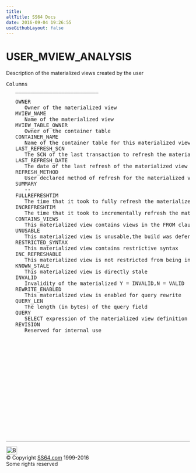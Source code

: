 ```yaml
---
title:
altTitle: SS64 Docs
date: 2016-09-04 19:26:55
useGithubLayout: false
---
```

<!-- #BeginLibraryItem "/Library/head_orad.lbi" --><!-- #EndLibraryItem --><h1>USER_MVIEW_ANALYSIS </h1><p> Description of the materialized views created by the user </p> 
 
<pre>Columns
   ___________________________
 
   OWNER
      Owner of the materialized view
   MVIEW_NAME
      Name of the materialized view
   MVIEW_TABLE_OWNER
      Owner of the container table
   CONTAINER_NAME
      Name of the container table for this materialized view
   LAST_REFRESH_SCN
      The SCN of the last transaction to refresh the materialized view
   LAST_REFRESH_DATE
      The date of the last refresh of the materialized view
   REFRESH_METHOD
      User declared method of refresh for the materialized view
   SUMMARY
      --
   FULLREFRESHTIM
      The time that it took to fully refresh the materialized view
   INCREFRESHTIM
      The time that it took to incrementally refresh the materialized view
   CONTAINS_VIEWS
      This materialized view contains views in the FROM clause
   UNUSABLE
      This materialized view is unusable,the build was deferred
   RESTRICTED_SYNTAX
      This materialized view contains restrictive syntax
   INC_REFRESHABLE
      This materialized view is not restricted from being incrementally refreshed
   KNOWN_STALE
      This materialized view is directly stale
   INVALID
      Invalidity of the materialized Y = INVALID,N = VALID
   REWRITE_ENABLED
      This materialized view is enabled for query rewrite
   QUERY_LEN
      The length (in bytes) of the query field
   QUERY
      SELECT expression of the materialized view definition
   REVISION
      Reserved for internal use

</pre><!-- #BeginLibraryItem "/Library/foot_orad.lbi" --><p>
<!-- oracle-footer -->
<ins class="adsbygoogle" style="display:inline-block;width:300px;height:250px" data-ad-client="ca-pub-6140977852749469" data-ad-slot="4275490898"></ins>
<script>
(adsbygoogle = window.adsbygoogle || []).push({});
</script></p>
<hr>
<div id="bl" class="footer"><a href="USER_MVIEW_ANALYSIS.html#"><img src="../images/top.png" width="30" height="22" alt="Back to the Top"></a></div>
<div id="br" class="footer, tagline">© Copyright <a href="http://ss64.com/">SS64.com</a> 1999-2016<br>
Some rights reserved</div>
<!-- #EndLibraryItem -->

